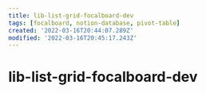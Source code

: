 ```yaml
---
title: lib-list-grid-focalboard-dev
tags: [focalboard, notion-database, pivot-table]
created: '2022-03-16T20:44:07.289Z'
modified: '2022-03-16T20:45:17.243Z'
---
```


# lib-list-grid-focalboard-dev

